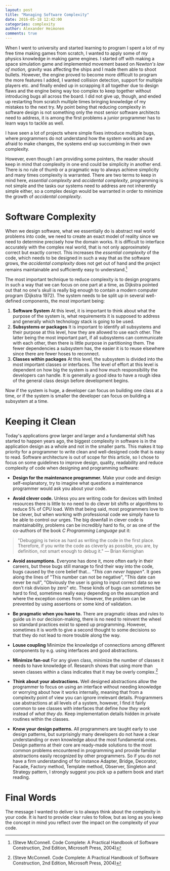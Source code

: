 ```yaml
---
layout: post
title: "Managing Software Complexity"
date: 2016-05-18 12:42:00
categories: complexity
author: Alexander Heimonen
comments: true
---
```

When I went to university and started learning to program I spent a lot of my free time making games from scratch, I wanted to apply some of my physics knowledge in making game engines. I started off with making a space simulation game and implemented movement based on *Newton's law of motion,* gravity was affecting the ships and I made them able to shoot bullets. However, the engine proved to become more difficult to program the more features I added, I wanted collision detection, support for multiple players etc. and finally ended up in scrapping it all together due to design flaws and the engine being way too complex to keep together without introducing bugs all across the board. I did not give up, though, and ended up restarting from scratch multiple times bringing knowledge of my mistakes to the next try. My point being that reducing complexity in software design is not something only the most senior software architects need to address, it is among the first problems a junior programmer has to learn ways to tackle as well. 

I have seen a lot of projects where simple fixes introduce multiple bugs, where programmers do not understand how the system works and are afraid to make changes, the systems end up succumbing in their own complexity. 

However, even though I am providing some pointers, the reader should keep in mind that complexity in one end could be simplicity in another end. There is no rule of thumb or a pragmatic way to always achieve simplicity and many times complexity is warranted. There are two terms to keep in mind here, *essential complexity* and *accidental complexity*, programming is not simple and the tasks our systems need to address are not inherently simple either, so a complex design would be warranted in order to minimize the growth of *accidental complexity*. 

# Software Complexity

When we design software, what we essentially do is abstract real world problems into code, we need to create an exact model of reality since we need to determine precisely how the domain works. It is difficult to interface accurately with the complex real world, that is not only approximately correct but exactly correct. This increases the *essential complexity* of the code, which needs to be designed in such a way that as the software grows, the *accidental complexity* does not get out of hand and the project remains maintainable and sufficiently easy to understand.[^1]

The most important technique to reduce complexity is to design programs in such a way that we can focus on one part at a time, as Dijkstra pointed out that no one's skull is really big enough to contain a modern computer program (Dijkstra 1972). The system needs to be split up in several well-defined components, the most important being:

1. **Software System**
At this level, it is important to think about what the purpose of the system is, what requirements it is supposed to address and generally which technology stack is going to be used.
2. **Subsystems or packages**
It is important to identify all subsystems and their purpose at this level, how they are allowed to use each other. The latter being the most important part, if all subsystems can communicate with each other, then there is little purpose in partitioning them. The fewer dependencies a subsystem has, the easier it is to reuse elsewhere since there are fewer hoses to reconnect.	
3. **Classes within packages**
At this level, the subsystem is divided into the most important classes or interfaces. The level of effort at this level is dependent on how big the system is and how much responsibility the developers can handle. It is generally a good idea to have a rough idea of the general class design before development begins.

Now if the system is huge, a developer can focus on building one class at a time, or if the system is smaller the developer can focus on building a subsystem at a time. 

# Keeping it Clean

Today's applications grow larger and larger and a fundamental shift has started to happen years ago, the biggest complexity in software is in the application design as a whole and not in the smaller parts. This makes it top priority for a programmer to write clean and well-designed code that is easy to read. Software architecture is out of scope for this article, so I chose to focus on some guidelines to improve design, quality, readability and reduce complexity of code when designing and programming software:

- **Design for the maintenance programmer.** 
Make your code and design self-explanatory, try to imagine what questions a maintenance programmer would ask you about your code. 

- **Avoid clever code.**
Unless you are writing code for devices with limited resources there is little to no need to do clever bit shifts or algorithms to reduce 5% of CPU load. With that being said, most programmers love to be clever, but when working with professional code we simply have to be able to control our urges. The big downfall in clever code is maintainability, problems can be incredibly hard to fix, or as one of the co-authors of the book *C Programming Language* put it: 

> "Debugging is twice as hard as writing the code in the first place. Therefore, if you write the code as cleverly as possible, you are, by definition, not smart enough to debug it." — Brian Kernighan﻿

- **Avoid assumptions.**
Everyone has done it, more often early in their careers, but these bugs still manage to find their way into the code, bugs caused by the core belief that... *"This can never happen"*. It goes along the lines of "This number can not be negative", "This date can never be null", "Obviously the user is going to input correct data so we don't risk division by zero" etc. These kinds of bugs can sometimes be hard to find, sometimes really easy depending on the assumption and where the exception comes from. However, the problem can be prevented by using assertions or some kind of validation.

- **Be pragmatic when you have to.**
There are pragmatic ideas and rules to guide us in our decision-making, there is no need to reinvent the wheel so standard practices exist to speed up programming. However, sometimes it is worth to give a second thought to some decisions so that they do not lead to more trouble along the way. 

- **Louse coupling**
Minimize the knowledge of connections among different components by e.g. using interfaces and good abstractions.

- **Minimize fan-out**
For any given class, minimize the number of classes it needs to have knowledge of. Research shows that using more than seven classes within a class indicates that it may be overly complex.[^1]

- **Think about your abstractions.**
Well designed abstractions allow the programmer to focus on using an interface without needing knowledge or worrying about how it works internally, meaning that from a complexity point of view you can ignore irrelevant details. Programmers use abstractions at all levels of a system, however, I find it fairly common to see classes with interfaces that define *how they work* instead of *what they do*. Keep implementation details hidden in private routines within the classes.

- **Know your design patterns.**
All programmers are taught early to use design patterns, but surprisingly many developers do not have a clear understanding or even knowledge about the most fundamental ones. Design patterns at their core are ready-made solutions to the most common problems encountered in programming and provide familiar abstractions easily recognized by other programmers. So if you do not have a firm understanding of for instance  Adapter, Bridge, Decorator, Facade, Factory method, Template method, Observer, Singleton and Strategy pattern, I strongly suggest you pick up a pattern book and start reading.

# Final Words

The message I wanted to deliver is to always think about the complexity in your code. It is hard to provide clear rules to follow, but as long as you keep the concept in mind you reflect over the impact on the complexity of your code. 

[^1]:(Steve McConnell. Code Complete: A Practical Handbook of Software Construction, 2nd Edition, Microsoft Press, 2004)